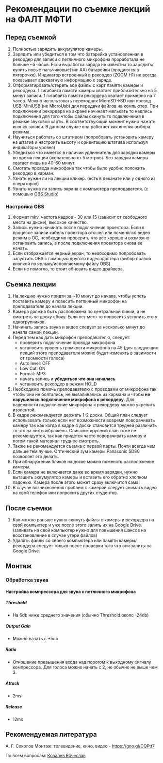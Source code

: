 # Рекомендации по съемке лекций на ФАЛТ МФТИ

## Перед съемкой
1. Полностью зарядить аккумулятор камеры.
2. Зарядить или убедиться в том что батарейка установленная в рекордер для записи с петличного микрофона проработала не больше ~5 часов. Если выработка заряда не известна то зарядить/купить новые пальчиковые(тип АА) батарейки (продаются в пятерочке). Индикатор встроенный в рекордер (ZOOM H1) не всегда показывает адекватную информацию о заряде.
3. Отформатировать/стереть все файлы с карт памяти камеры и рекордера. 1 гигабайта памяти камеры хватает приблизительно на 5 минут записи. 1 гигабайта памяти рекордера хватает примерно на 7 часов. Можно использовать переходник MicroSD->SD или провод USB-MiniUSB (не MicroUsb) для передачи файлов на компьютер. При подключении рекордера на экране начинает мелькать то надпись подключения для того чтобы файлы скинуть то подключения в режиме звуковой карты. В соответствующий момент нужно нажать кнопку записи. В данном случае она работает как кнопка выбора режима.
4. Научиться работать со штативом (попробовать установить камеру на штатив и настроить высоту и ориентацию штатива используя индикаторы уровня)
5. Убедиться что имеется в наличии удлиннитель для зарядки камеры во время лекции (желательно от 5 метров). Без зарядки камеры хватает лишь на 40-60 минут.
6. Смотать провода микрофона так чтобы было удобно положить рекордер в карман. 
7. Узнать нужен ли на лекции кликер. (есть в деканате или у одного из операторов)
8. Узнать нужна ли запись экрана с компьютера преподавателя. (с помошью [OBS Studio](https://obsproject.com/ru))
### Настройка OBS
1. Формат mkv, частота кадров - 30 или 15 (зависит от свободного места на диске), высокое качество. 
2. Запись нужно начинать после подключения проектора. Если в процессе записи кабель проектора отошел или поменялся видео режим в ОС, необходимо проверить что все хорошо и возможно остановить запись, а после подключения проектора снова ее начать.
3. Если отображается черный экран, то необходимо попробовать запустить OBS с помощью другого видеоадаптера (выбор правой кнопкой по ярлыку/исполняемому файлу OBS)
4. Если не помогло, то стоит обновить видео драйвера.

## Съемка лекции
1. На лекцию нужно придти за ~10 минут до начала, чтобы успеть поставить камеру и повесить петличный микрофон на преподавателя до начала лекции.
2. Камера должна быть расположена по центральной линии, а не смотреть на доску сбоку. Если нет мест то попросить уступить его у одногрупников.
3. Начинать запись звука и видео следует за несколько минут до начала самой лекции.
4. Перед тем как дать микрофон преподавателю, следует:
   - проверить подключение провода микрофона
   - установить уровень громкости микрофона на 45 (для следующих лекций этого преподавателя можно будет изменять в завимости от громкости голоса)
   - Auto level: OFF
   - Low Cut: ON
   - Format: MP3
   - начать запись и **убедиться что она началась**
   - установить рекордер в режим HOLD
5. Необходимо помочь преподавателю с проводами от микрофона так чтобы они не болтались, не вываливались из кармана и чтобы **не нарушилось подключение микрофона к рекордеру**. Для надежности подключение микрофона к рекордеру можно укрепить изолентой.
6. В кадре рекомендуется держать 1-2 доски. Общий план следует использовать только если нет возможности вовремя поворачивать камеру так как когда в кадре 4 доски становится трудней различить то что на них изображено. Слишком крупный план тоже не рекомендуется, так как придется часто поворачивать камеру и потом такой материал труднее смотреть.
7. Также не рекомендуется съемка с первой парты. Почти всегда чем дальше тем лучше. Оптический зум камеры Panasonic SD80 позволяет это делать.
8. При обнаружении бликов на доске можно поменять расположение камеры.
9. Если камера не включается даже во время зарядки, нужно вытащить аккумулятор камеры и вставить его обратно хлопком ладонью. Камера после этого может сразу включится сама.
10. В случае возникновения проблем с камерой следует снимать видео на свой телефон или попросить других студентов. 


## После съемки
1. Как можно раньше нужно скинуть файлы с камеры и рекордера на свой компьютер и уже после этого залить их на Google Drive. (заливать на свой компьютер нужно для повышения шансов на восстановление в случае утери файлов)
2. Удалять файлы со своего компьютера или памяти камеры/рекордера следует только после проверки того что они залиты на Google Drive.


## Монтаж
### Обработка звука
#### Настройка компрессора для звука с петличного микрофона
##### Threshold
- На 6db ниже среднего значения (обычно Threshold около -24db)
##### Output Gain
- Можно начать с +5db
##### Ratio
- Отношение превышения входа над порогом к выходному сигналу компрессора.
Для голоса можно начать с 2, но обычно не выше чем 3.
##### Attack
- 2ms
##### Release
- 12ms


## Рекомендуемая литература
А. Г. Соколов Монтаж: телевидение, кино, видео  - https://goo.gl/CQPtt7

По всем вопросам: [Ковалев Вячеслав](https://vk.com/materboy)
